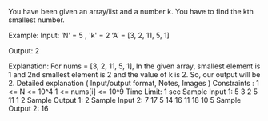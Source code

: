 You have been given an array/list and a number k. You have to find the kth smallest number.

Example:
Input: ‘N’ = 5 , 'k' = 2
‘A’ = [3, 2, 11, 5, 1]

Output: 2

Explanation: For nums = [3, 2, 11, 5, 1],
In the given array, smallest element is 1 and 2nd smallest element is 2 and the value of k is 2. So, our output will be 2.
Detailed explanation ( Input/output format, Notes, Images )
Constraints :
1 <= N <= 10^4
1 <= nums[i] <= 10^9
Time Limit: 1 sec
Sample Input 1:
5
3 2 5 11 1
2
Sample Output 1:
2
Sample Input 2:
7
17 5 14 16 11 18 10
5
Sample Output 2:
16
